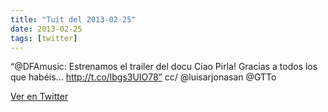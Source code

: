 ```yaml
---
title: "Tuit del 2013-02-25"
date: 2013-02-25
tags: [twitter]
---
```


“@DFAmusic: Estrenamos el trailer del docu Ciao Pirla! Gracias a todos los que habéis... http://t.co/lbgs3UIO78” cc/ @luisarjonasan @GTTo



[Ver en Twitter](https://twitter.com/i/web/status/306120240918573056)
